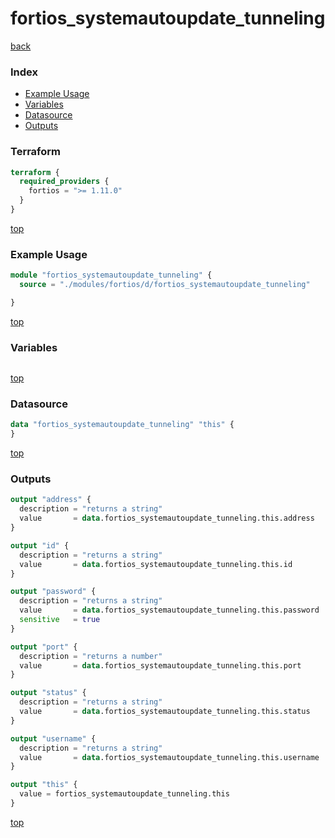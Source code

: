 # fortios_systemautoupdate_tunneling

[back](../fortios.md)

### Index

- [Example Usage](#example-usage)
- [Variables](#variables)
- [Datasource](#datasource)
- [Outputs](#outputs)

### Terraform

```terraform
terraform {
  required_providers {
    fortios = ">= 1.11.0"
  }
}
```

[top](#index)

### Example Usage

```terraform
module "fortios_systemautoupdate_tunneling" {
  source = "./modules/fortios/d/fortios_systemautoupdate_tunneling"

}
```

[top](#index)

### Variables

```terraform
```

[top](#index)

### Datasource

```terraform
data "fortios_systemautoupdate_tunneling" "this" {
}
```

[top](#index)

### Outputs

```terraform
output "address" {
  description = "returns a string"
  value       = data.fortios_systemautoupdate_tunneling.this.address
}

output "id" {
  description = "returns a string"
  value       = data.fortios_systemautoupdate_tunneling.this.id
}

output "password" {
  description = "returns a string"
  value       = data.fortios_systemautoupdate_tunneling.this.password
  sensitive   = true
}

output "port" {
  description = "returns a number"
  value       = data.fortios_systemautoupdate_tunneling.this.port
}

output "status" {
  description = "returns a string"
  value       = data.fortios_systemautoupdate_tunneling.this.status
}

output "username" {
  description = "returns a string"
  value       = data.fortios_systemautoupdate_tunneling.this.username
}

output "this" {
  value = fortios_systemautoupdate_tunneling.this
}
```

[top](#index)